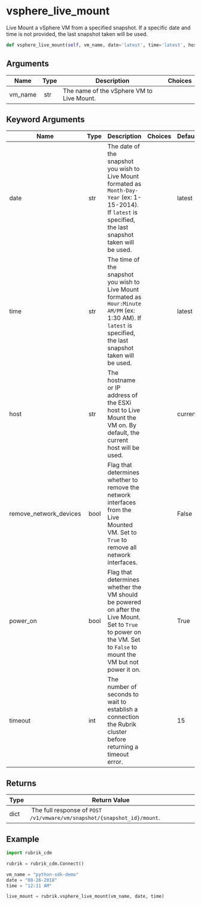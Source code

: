 # vsphere_live_mount

Live Mount a vSphere VM from a specified snapshot. If a specific date and time is not provided, the last snapshot taken will be used.

```py
def vsphere_live_mount(self, vm_name, date='latest', time='latest', host='current', remove_network_devices=False, power_on=True, timeout=15):
```

## Arguments

| Name        | Type | Description                                                                 | Choices |
|-------------|------|-----------------------------------------------------------------------------|---------|
| vm_name  | str | The name of the vSphere VM to Live Mount. |  |

## Keyword Arguments

| Name        | Type | Description                                                                 | Choices | Default |
|-------------|------|-----------------------------------------------------------------------------|---------|---------|
| date  | str | The date of the snapshot you wish to Live Mount formated as `Month-Day-Year` (ex: 1-15-2014). If `latest` is specified, the last snapshot taken will be used.  |  | latest |
| time  | str | The time of the snapshot you wish to Live Mount formated as `Hour:Minute AM/PM` (ex: 1:30 AM). If `latest` is specified, the last snapshot taken will be used.  |  | latest |
| host  | str | The hostname or IP address of the ESXi host to Live Mount the VM on. By default, the current host will be used.  |  | current |
| remove_network_devices  | bool | Flag that determines whether to remove the network interfaces from the Live Mounted VM. Set to `True` to remove all network interfaces.  |  | False |
| power_on  | bool | Flag that determines whether the VM should be powered on after the Live Mount. Set to `True` to power on the VM. Set to `False` to mount the VM but not power it on.  |  | True |
| timeout  | int | The number of seconds to wait to establish a connection the Rubrik cluster before returning a timeout error.  |  | 15 |

## Returns

| Type | Return Value                                                                                  |
|------|-----------------------------------------------------------------------------------------------|
| dict | The full response of `POST /v1/vmware/vm/snapshot/{snapshot_id}/mount`. |



## Example

```py
import rubrik_cdm

rubrik = rubrik_cdm.Connect()

vm_name = "python-sdk-demo"
date = "08-26-2018"
time = "12:11 AM"

live_mount = rubrik.vsphere_live_mount(vm_name, date, time)
```
